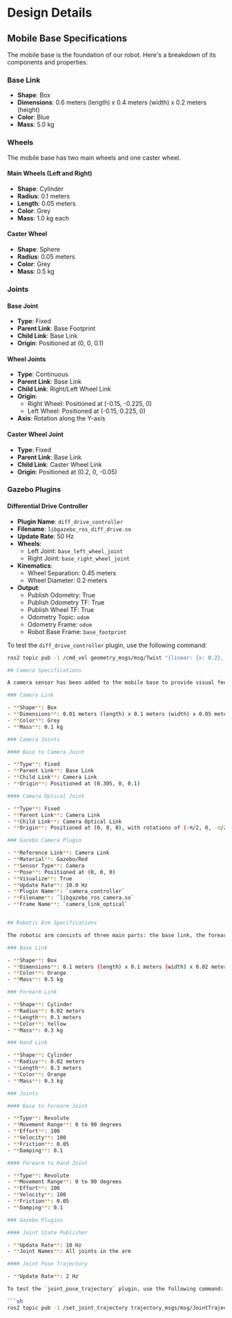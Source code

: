 # Design Details

## Mobile Base Specifications

The mobile base is the foundation of our robot. Here's a breakdown of its components and properties:

### Base Link

- **Shape**: Box
- **Dimensions**: 0.6 meters (length) x 0.4 meters (width) x 0.2 meters (height)
- **Color**: Blue
- **Mass**: 5.0 kg

### Wheels

The mobile base has two main wheels and one caster wheel.

#### Main Wheels (Left and Right)

- **Shape**: Cylinder
- **Radius**: 0.1 meters
- **Length**: 0.05 meters
- **Color**: Grey
- **Mass**: 1.0 kg each

#### Caster Wheel

- **Shape**: Sphere
- **Radius**: 0.05 meters
- **Color**: Grey
- **Mass**: 0.5 kg

### Joints

#### Base Joint

- **Type**: Fixed
- **Parent Link**: Base Footprint
- **Child Link**: Base Link
- **Origin**: Positioned at (0, 0, 0.1)

#### Wheel Joints

- **Type**: Continuous
- **Parent Link**: Base Link
- **Child Link**: Right/Left Wheel Link
- **Origin**: 
  - Right Wheel: Positioned at (-0.15, -0.225, 0)
  - Left Wheel: Positioned at (-0.15, 0.225, 0)
- **Axis**: Rotation along the Y-axis

#### Caster Wheel Joint

- **Type**: Fixed
- **Parent Link**: Base Link
- **Child Link**: Caster Wheel Link
- **Origin**: Positioned at (0.2, 0, -0.05)

### Gazebo Plugins

#### Differential Drive Controller

- **Plugin Name**: `diff_drive_controller`
- **Filename**: `libgazebo_ros_diff_drive.so`
- **Update Rate**: 50 Hz
- **Wheels**:
  - Left Joint: `base_left_wheel_joint`
  - Right Joint: `base_right_wheel_joint`
- **Kinematics**:
  - Wheel Separation: 0.45 meters
  - Wheel Diameter: 0.2 meters
- **Output**:
  - Publish Odometry: True
  - Publish Odometry TF: True
  - Publish Wheel TF: True
  - Odometry Topic: `odom`
  - Odometry Frame: `odom`
  - Robot Base Frame: `base_footprint`
 
To test the `diff_drive_controller` plugin, use the following command:

```sh
ros2 topic pub -1 /cmd_vel geometry_msgs/msg/Twist "{linear: {x: 0.2}, angular: {z: 0.0}}"

## Camera Specifications

A camera sensor has been added to the mobile base to provide visual feedback. The camera is mounted on a fixed joint on the base and includes both visual and collision properties.

### Camera Link

- **Shape**: Box
- **Dimensions**: 0.01 meters (length) x 0.1 meters (width) x 0.05 meters (height)
- **Color**: Grey
- **Mass**: 0.1 kg

### Camera Joints

#### Base to Camera Joint

- **Type**: Fixed
- **Parent Link**: Base Link
- **Child Link**: Camera Link
- **Origin**: Positioned at (0.305, 0, 0.1)

#### Camera Optical Joint

- **Type**: Fixed
- **Parent Link**: Camera Link
- **Child Link**: Camera Optical Link
- **Origin**: Positioned at (0, 0, 0), with rotations of (-π/2, 0, -π/2)

### Gazebo Camera Plugin

- **Reference Link**: Camera Link
- **Material**: Gazebo/Red
- **Sensor Type**: Camera
- **Pose**: Positioned at (0, 0, 0)
- **Visualize**: True
- **Update Rate**: 10.0 Hz
- **Plugin Name**: `camera_controller`
- **Filename**: `libgazebo_ros_camera.so`
- **Frame Name**: `camera_link_optical`


## Robotic Arm Specifications

The robotic arm consists of three main parts: the base link, the forearm link, and the hand link.

### Base Link

- **Shape**: Box
- **Dimensions**: 0.1 meters (length) x 0.1 meters (width) x 0.02 meters (height)
- **Color**: Orange
- **Mass**: 0.5 kg

### Forearm Link

- **Shape**: Cylinder
- **Radius**: 0.02 meters
- **Length**: 0.3 meters
- **Color**: Yellow
- **Mass**: 0.3 kg

### Hand Link

- **Shape**: Cylinder
- **Radius**: 0.02 meters
- **Length**: 0.3 meters
- **Color**: Orange
- **Mass**: 0.3 kg

### Joints

#### Base to Forearm Joint

- **Type**: Revolute
- **Movement Range**: 0 to 90 degrees
- **Effort**: 100
- **Velocity**: 100
- **Friction**: 0.05
- **Damping**: 0.1

#### Forearm to Hand Joint

- **Type**: Revolute
- **Movement Range**: 0 to 90 degrees
- **Effort**: 100
- **Velocity**: 100
- **Friction**: 0.05
- **Damping**: 0.1

### Gazebo Plugins

#### Joint State Publisher

- **Update Rate**: 10 Hz
- **Joint Names**: All joints in the arm

#### Joint Pose Trajectory

- **Update Rate**: 2 Hz

To test the `joint_pose_trajectory` plugin, use the following command:

```sh
ros2 topic pub -1 /set_joint_trajectory trajectory_msgs/msg/JointTrajectory '{header: {frame_id: arm_base_link}, joint_names: [arm_base_forearm_joint, forearm_hand_joint], points: [{positions: [0.0, 0.0]}]}'
